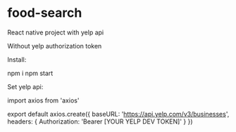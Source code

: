 # food-search
React native project with yelp api

Without yelp authorization token

Install:

npm i
npm start

Set yelp api:

import axios from 'axios'

export default axios.create({
    baseURL: 'https://api.yelp.com/v3/businesses',
    headers: {
        Authorization:
            'Bearer [YOUR YELP DEV TOKEN]'
    }
})
